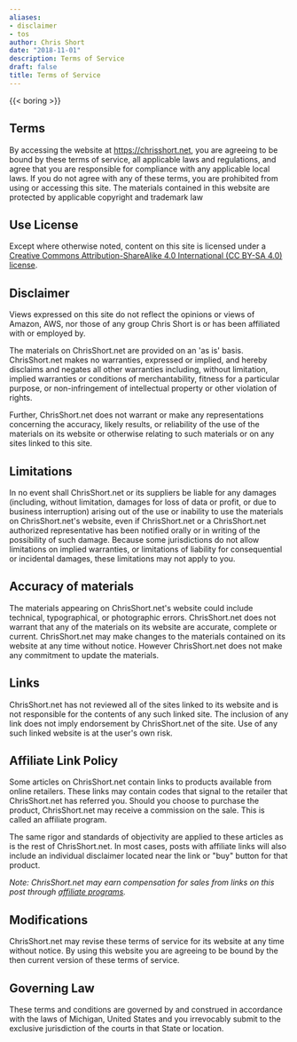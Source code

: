 ```yaml
---
aliases:
- disclaimer
- tos
author: Chris Short
date: "2018-11-01"
description: Terms of Service
draft: false
title: Terms of Service
---
```


{{< boring >}}

## Terms

By accessing the website at <https://chrisshort.net>, you are agreeing to be bound by these terms of service, all applicable laws and regulations, and agree that you are responsible for compliance with any applicable local laws. If you do not agree with any of these terms, you are prohibited from using or accessing this site. The materials contained in this website are protected by applicable copyright and trademark law

## Use License

Except where otherwise noted, content on this site is licensed under a [Creative Commons Attribution-ShareAlike 4.0 International (CC BY-SA 4.0) license](/copyright/).

## Disclaimer

Views expressed on this site do not reflect the opinions or views of Amazon, AWS, nor those of any group Chris Short is or has been affiliated with or employed by.

The materials on ChrisShort.net are provided on an 'as is' basis. ChrisShort.net makes no warranties, expressed or implied, and hereby disclaims and negates all other warranties including, without limitation, implied warranties or conditions of merchantability, fitness for a particular purpose, or non-infringement of intellectual property or other violation of rights.

Further, ChrisShort.net does not warrant or make any representations concerning the accuracy, likely results, or reliability of the use of the materials on its website or otherwise relating to such materials or on any sites linked to this site.

## Limitations

In no event shall ChrisShort.net or its suppliers be liable for any damages (including, without limitation, damages for loss of data or profit, or due to business interruption) arising out of the use or inability to use the materials on ChrisShort.net's website, even if ChrisShort.net or a ChrisShort.net authorized representative has been notified orally or in writing of the possibility of such damage. Because some jurisdictions do not allow limitations on implied warranties, or limitations of liability for consequential or incidental damages, these limitations may not apply to you.

## Accuracy of materials

The materials appearing on ChrisShort.net's website could include technical, typographical, or photographic errors. ChrisShort.net does not warrant that any of the materials on its website are accurate, complete or current. ChrisShort.net may make changes to the materials contained on its website at any time without notice. However ChrisShort.net does not make any commitment to update the materials.

## Links

ChrisShort.net has not reviewed all of the sites linked to its website and is not responsible for the contents of any such linked site. The inclusion of any link does not imply endorsement by ChrisShort.net of the site. Use of any such linked website is at the user's own risk.

## Affiliate Link Policy

Some articles on ChrisShort.net contain links to products available from online retailers. These links may contain codes that signal to the retailer that ChrisShort.net has referred you. Should you choose to purchase the product, ChrisShort.net may receive a commission on the sale. This is called an affiliate program.

The same rigor and standards of objectivity are applied to these articles as is the rest of ChrisShort.net. In most cases, posts with affiliate links will also include an individual disclaimer located near the link or "buy" button for that product.

*Note: ChrisShort.net may earn compensation for sales from links on this post through [affiliate programs](/terms#affiliate-link-policy).*

## Modifications

ChrisShort.net may revise these terms of service for its website at any time without notice. By using this website you are agreeing to be bound by the then current version of these terms of service.

## Governing Law

These terms and conditions are governed by and construed in accordance with the laws of Michigan, United States and you irrevocably submit to the exclusive jurisdiction of the courts in that State or location.